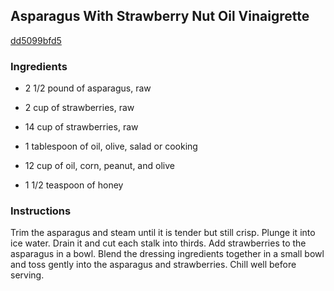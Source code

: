 ## Asparagus With Strawberry Nut Oil Vinaigrette

[dd5099bfd5](http://www.food.com/recipe/asparagus-with-strawberry-nut-oil-vinaigrette-125653)

### Ingredients

 - 2 1/2 pound of asparagus, raw

 - 2 cup of strawberries, raw

 - 14 cup of strawberries, raw

 - 1 tablespoon of oil, olive, salad or cooking

 - 12 cup of oil, corn, peanut, and olive

 - 1 1/2 teaspoon of honey

### Instructions

Trim the asparagus and steam until it is tender but still crisp. Plunge it into ice water. Drain it and cut each stalk into thirds. Add strawberries to the asparagus in a bowl. Blend the dressing ingredients together in a small bowl and toss gently into the asparagus and strawberries. Chill well before serving.